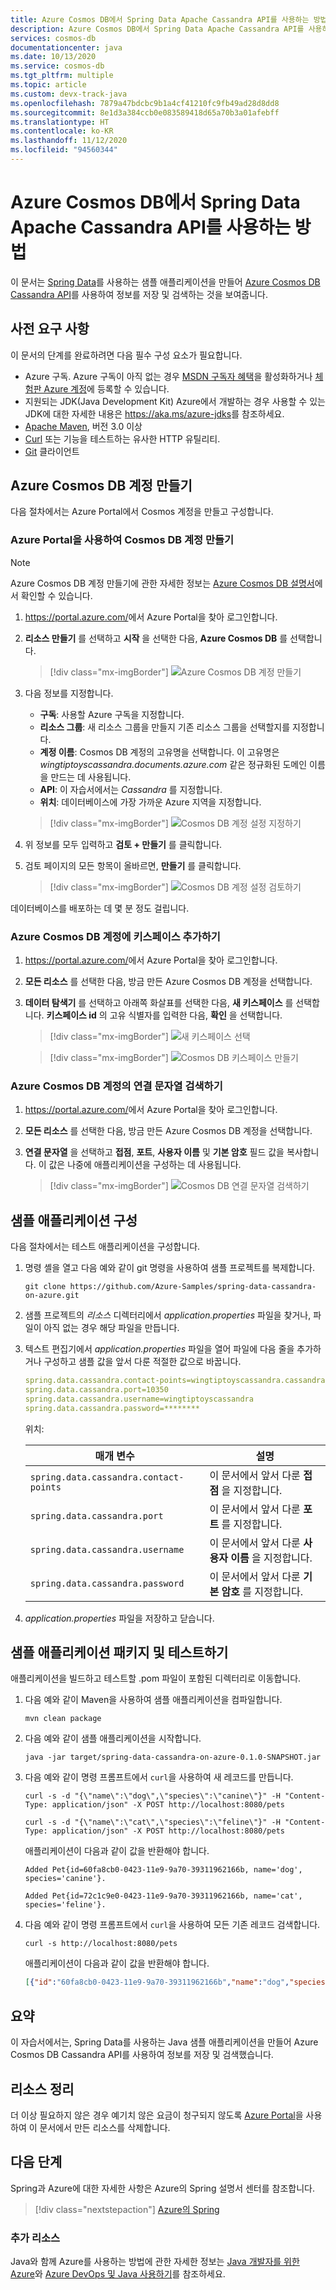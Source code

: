 ```yaml
---
title: Azure Cosmos DB에서 Spring Data Apache Cassandra API를 사용하는 방법
description: Azure Cosmos DB에서 Spring Data Apache Cassandra API를 사용하는 방법을 알아보세요.
services: cosmos-db
documentationcenter: java
ms.date: 10/13/2020
ms.service: cosmos-db
ms.tgt_pltfrm: multiple
ms.topic: article
ms.custom: devx-track-java
ms.openlocfilehash: 7879a47bdcbc9b1a4cf41210fc9fb49ad28d8dd8
ms.sourcegitcommit: 8e1d3a384ccb0e083589418d65a70b3a01afebff
ms.translationtype: HT
ms.contentlocale: ko-KR
ms.lasthandoff: 11/12/2020
ms.locfileid: "94560344"
---
```

# <a name="how-to-use-spring-data-apache-cassandra-api-with-azure-cosmos-db"></a>Azure Cosmos DB에서 Spring Data Apache Cassandra API를 사용하는 방법

이 문서는 [Spring Data]를 사용하는 샘플 애플리케이션을 만들어 [Azure Cosmos DB Cassandra API](/azure/cosmos-db/cassandra-introduction)를 사용하여 정보를 저장 및 검색하는 것을 보여줍니다.

## <a name="prerequisites"></a>사전 요구 사항

이 문서의 단계를 완료하려면 다음 필수 구성 요소가 필요합니다.

* Azure 구독. Azure 구독이 아직 없는 경우 [MSDN 구독자 혜택]을 활성화하거나 [체험판 Azure 계정]에 등록할 수 있습니다.
* 지원되는 JDK(Java Development Kit) Azure에서 개발하는 경우 사용할 수 있는 JDK에 대한 자세한 내용은 <https://aka.ms/azure-jdks>를 참조하세요.
* [Apache Maven](http://maven.apache.org/), 버전 3.0 이상
* [Curl](https://curl.haxx.se/) 또는 기능을 테스트하는 유사한 HTTP 유틸리티.
* [Git](https://git-scm.com/downloads) 클라이언트

## <a name="create-an-azure-cosmos-db-account"></a>Azure Cosmos DB 계정 만들기

다음 절차에서는 Azure Portal에서 Cosmos 계정을 만들고 구성합니다.

### <a name="create-a-cosmos-db-account-using-the-azure-portal"></a>Azure Portal을 사용하여 Cosmos DB 계정 만들기

> [!NOTE]
> 
> Azure Cosmos DB 계정 만들기에 관한 자세한 정보는 [Azure Cosmos DB 설명서](/azure/cosmos-db/)에서 확인할 수 있습니다.

1. <https://portal.azure.com/>에서 Azure Portal을 찾아 로그인합니다.

1. **리소스 만들기** 를 선택하고 **시작** 을 선택한 다음, **Azure Cosmos DB** 를 선택합니다.
    
   >[!div class="mx-imgBorder"]
   >![Azure Cosmos DB 계정 만들기][COSMOSDB01]

1. 다음 정보를 지정합니다.

   - **구독**: 사용할 Azure 구독을 지정합니다.
   - **리소스 그룹**: 새 리소스 그룹을 만들지 기존 리소스 그룹을 선택할지를 지정합니다.
   - **계정 이름**: Cosmos DB 계정의 고유명을 선택합니다. 이 고유명은 *wingtiptoyscassandra.documents.azure.com* 같은 정규화된 도메인 이름을 만드는 데 사용됩니다.
   - **API**: 이 자습서에서는 *Cassandra* 를 지정합니다.
   - **위치**: 데이터베이스에 가장 가까운 Azure 지역을 지정합니다.
   
   >[!div class="mx-imgBorder"]
   >![Cosmos DB 계정 설정 지정하기][COSMOSDB02]
   
1. 위 정보를 모두 입력하고 **검토 + 만들기** 를 클릭합니다.

1. 검토 페이지의 모든 항목이 올바르면, **만들기** 를 클릭합니다.
   
   >[!div class="mx-imgBorder"]
   >![Cosmos DB 계정 설정 검토하기][COSMOSDB03]

데이터베이스를 배포하는 데 몇 분 정도 걸립니다.

### <a name="add-a-keyspace-to-your-azure-cosmos-db-account"></a>Azure Cosmos DB 계정에 키스페이스 추가하기

1. <https://portal.azure.com/>에서 Azure Portal을 찾아 로그인합니다.

1. **모든 리소스** 를 선택한 다음, 방금 만든 Azure Cosmos DB 계정을 선택합니다.

1. **데이터 탐색기** 를 선택하고 아래쪽 화살표를 선택한 다음, **새 키스페이스** 를 선택합니다. **키스페이스 id** 의 고유 식별자를 입력한 다음, **확인** 을 선택합니다.
    
   >[!div class="mx-imgBorder"]
   >![새 키스페이스 선택][COSMOSDB05]
   
   >[!div class="mx-imgBorder"]
   >![Cosmos DB 키스페이스 만들기][COSMOSDB05-1]

### <a name="retrieve-the-connection-settings-for-your-azure-cosmos-db-account"></a>Azure Cosmos DB 계정의 연결 문자열 검색하기

1. <https://portal.azure.com/>에서 Azure Portal을 찾아 로그인합니다.

1. **모든 리소스** 를 선택한 다음, 방금 만든 Azure Cosmos DB 계정을 선택합니다.

1. **연결 문자열** 을 선택하고 **접점**, **포트**, **사용자 이름** 및 **기본 암호** 필드 값을 복사합니다. 이 값은 나중에 애플리케이션을 구성하는 데 사용됩니다.
   
   >[!div class="mx-imgBorder"]
   >![Cosmos DB 연결 문자열 검색하기][COSMOSDB06]

## <a name="configure-the-sample-application"></a>샘플 애플리케이션 구성

다음 절차에서는 테스트 애플리케이션을 구성합니다.

1. 명령 셸을 열고 다음 예와 같이 git 명령을 사용하여 샘플 프로젝트를 복제합니다.

   ```shell
   git clone https://github.com/Azure-Samples/spring-data-cassandra-on-azure.git
   ```

1. 샘플 프로젝트의 *리소스* 디렉터리에서 *application.properties* 파일을 찾거나, 파일이 아직 없는 경우 해당 파일을 만듭니다.

1. 텍스트 편집기에서 *application.properties* 파일을 열어 파일에 다음 줄을 추가하거나 구성하고 샘플 값을 앞서 다룬 적절한 값으로 바꿉니다.

   ```yaml
   spring.data.cassandra.contact-points=wingtiptoyscassandra.cassandra.cosmos.azure.com
   spring.data.cassandra.port=10350
   spring.data.cassandra.username=wingtiptoyscassandra
   spring.data.cassandra.password=********
   ```
   위치:

   | 매개 변수 | 설명 |
   |---|---|
   | `spring.data.cassandra.contact-points` | 이 문서에서 앞서 다룬 **접점** 을 지정합니다. |
   | `spring.data.cassandra.port` | 이 문서에서 앞서 다룬 **포트** 를 지정합니다. |
   | `spring.data.cassandra.username` | 이 문서에서 앞서 다룬 **사용자 이름** 을 지정합니다. |
   | `spring.data.cassandra.password` | 이 문서에서 앞서 다룬 **기본 암호** 를 지정합니다. |

1. *application.properties* 파일을 저장하고 닫습니다.

## <a name="package-and-test-the-sample-application"></a>샘플 애플리케이션 패키지 및 테스트하기 

애플리케이션을 빌드하고 테스트할 .pom 파일이 포함된 디렉터리로 이동합니다.

1. 다음 예와 같이 Maven을 사용하여 샘플 애플리케이션을 컴파일합니다.

   ```shell
   mvn clean package
   ```

1. 다음 예와 같이 샘플 애플리케이션을 시작합니다.

   ```shell
   java -jar target/spring-data-cassandra-on-azure-0.1.0-SNAPSHOT.jar
   ```

1. 다음 예와 같이 명령 프롬프트에서 `curl`을 사용하여 새 레코드를 만듭니다.

   ```shell
   curl -s -d "{\"name\":\"dog\",\"species\":\"canine\"}" -H "Content-Type: application/json" -X POST http://localhost:8080/pets

   curl -s -d "{\"name\":\"cat\",\"species\":\"feline\"}" -H "Content-Type: application/json" -X POST http://localhost:8080/pets
   ```

   애플리케이션이 다음과 같이 값을 반환해야 합니다.

   ```shell
   Added Pet{id=60fa8cb0-0423-11e9-9a70-39311962166b, name='dog', species='canine'}.

   Added Pet{id=72c1c9e0-0423-11e9-9a70-39311962166b, name='cat', species='feline'}.
   ```

1. 다음 예와 같이 명령 프롬프트에서 `curl`을 사용하여 모든 기존 레코드 검색합니다.

   ```shell
   curl -s http://localhost:8080/pets
   ```

   애플리케이션이 다음과 같이 값을 반환해야 합니다.

   ```json
   [{"id":"60fa8cb0-0423-11e9-9a70-39311962166b","name":"dog","species":"canine"},{"id":"72c1c9e0-0423-11e9-9a70-39311962166b","name":"cat","species":"feline"}]
   ```

## <a name="summary"></a>요약

이 자습서에서는, Spring Data를 사용하는 Java 샘플 애플리케이션을 만들어 Azure Cosmos DB Cassandra API를 사용하여 정보를 저장 및 검색했습니다.

## <a name="clean-up-resources"></a>리소스 정리

더 이상 필요하지 않은 경우 예기치 않은 요금이 청구되지 않도록 [Azure Portal](https://portal.azure.com/)을 사용하여 이 문서에서 만든 리소스를 삭제합니다.

## <a name="next-steps"></a>다음 단계

Spring과 Azure에 대한 자세한 사항은 Azure의 Spring 설명서 센터를 참조합니다.

> [!div class="nextstepaction"]
> [Azure의 Spring](./index.yml)

### <a name="additional-resources"></a>추가 리소스

Java와 함께 Azure를 사용하는 방법에 관한 자세한 정보는 [Java 개발자를 위한 Azure]와 [Azure DevOps 및 Java 사용하기]를 참조하세요.

<!-- URL List -->

[Java 개발자를 위한 Azure]: ../index.yml
[체험판 Azure 계정]: https://azure.microsoft.com/pricing/free-trial/
[Azure DevOps 및 Java 사용하기]: /azure/devops/
[MSDN 구독자 혜택]: https://azure.microsoft.com/pricing/member-offers/msdn-benefits-details/
[Spring Boot]: http://projects.spring.io/spring-boot/
[Spring Data]: https://spring.io/projects/spring-data
[Spring Initializr]: https://start.spring.io/
[Spring Framework]: https://spring.io/

<!-- IMG List -->

[COSMOSDB01]: media/configure-spring-data-apache-cassandra-with-cosmos-db/create-cosmos-db-01.png
[COSMOSDB02]: media/configure-spring-data-apache-cassandra-with-cosmos-db/create-cosmos-db-02.png
[COSMOSDB03]: media/configure-spring-data-apache-cassandra-with-cosmos-db/create-cosmos-db-03.png
[COSMOSDB05]: media/configure-spring-data-apache-cassandra-with-cosmos-db/create-cosmos-db-05.png
[COSMOSDB05-1]: media/configure-spring-data-apache-cassandra-with-cosmos-db/create-cosmos-db-05-1.png
[COSMOSDB06]: media/configure-spring-data-apache-cassandra-with-cosmos-db/create-cosmos-db-06.png
